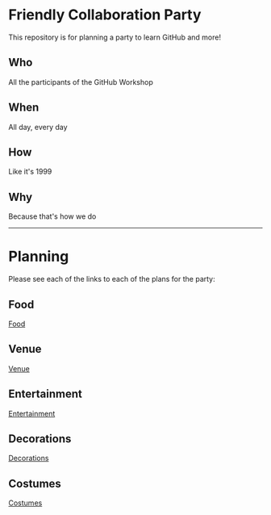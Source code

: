# Friendly Collaboration Party 



This repository is for planning a party to learn GitHub and more!

## Who

All the participants of the GitHub Workshop

## When

All day, every day

## How

Like it's 1999

## Why

Because that's how we do

*** 

# Planning

Please see each of the links to each of the plans for the party:
## Food
[Food](FOOD.md)
## Venue
[Venue](VENUE.mD)
## Entertainment
[Entertainment](ENTERTAINMENT.mD)
## Decorations
[Decorations](DECORATIONS.md)

## Costumes
[Costumes](COSTUMES.md)
